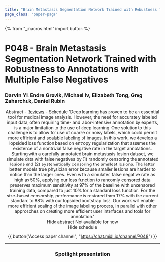 ```yaml
---
title: "Brain Metastasis Segmentation Network Trained with Robustness to Annotations with Multiple False Negatives"
page_class: "paper-page"
---
```


{% from "_macros.html" import button %}

# P048 - Brain Metastasis Segmentation Network Trained with Robustness to Annotations with Multiple False Negatives


### Darvin Yi, Endre Grøvik, Michael Iv, Elizabeth Tong, Greg Zaharchuk, Daniel Rubin

<center><a class="toggle_visibility" data-selector=".paper_abstract" data-level="3">Abstract</a>
        - <a href="https://openreview.net/forum?id=55VoQFvQM">Reviews</a>
        - <a class="toggle_visibility" data-selector=".paper_qa" data-level="3">Schedule</a>

<span class="paper_abstract">
        'Deep learning has proven to be an essential tool for medical image analysis.  However, the need for accurately labeled input data, often requiring time- and labor-intensive annotation by experts, is a major limitation to the use of deep learning.  One solution to this challenge is to allow for use of coarse or noisy labels, which could permit more efficient and scalable labeling of images.  In this work, we develop a lopsided loss function based on entropy regularization that assumes the existence of a nontrivial false negative rate in the target annotations.  Starting with a carefully annotated brain metastasis lesion dataset, we simulate data with false negatives by (1) randomly censoring the annotated lesions and (2) systematically censoring the smallest lesions.  The latter better models true physician error because smaller lesions are harder to notice than the larger ones.  Even with a simulated false negative rate as high as 50%, applying our loss function to randomly censored data preserves maximum sensitivity at 97% of the baseline with uncensored training data, compared to just 10% for a standard loss function.  For the size-based censorship, performance is restored from 17% with the current standard to 88% with our lopsided bootstrap loss.  Our work will enable more efficient scaling of the image labeling process, in parallel with other approaches on creating more efficient user interfaces and tools for annotation.'
        <span class="actions">
  <br/>
  <a class="toggle_visibility" data-level="2">Hide abstract</a></span>
</span>

<span class="paper_qa">
        Not available for now
        <br/>
        <span class="actions"><a class="toggle_visibility" data-level="2">Hide schedule</a></span>
</span>

{{ button("Access paper channel", "https://chat.midl.io/channel/P048") }}

---

### Spotlight presentation
